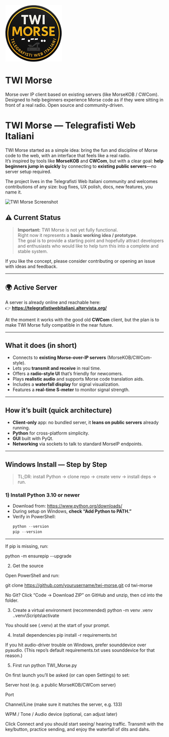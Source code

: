 ![TWI Morse Screenshot](/assets/images/logo_TWI.png) 
# TWI Morse
Morse over IP client based on existing servers (like MorseKOB / CWCom). Designed to help beginners experience Morse code as if they were sitting in front of a real radio. Open source and community-driven.
# TWI Morse — Telegrafisti Web Italiani

TWI Morse started as a simple idea: bring the fun and discipline of Morse code to the web, with an interface that feels like a real radio.  
It’s inspired by tools like **MorseKOB** and **CWCom**, but with a clear goal: **help beginners jump in quickly** by connecting to **existing public servers**—no server setup required.

The project lives in the Telegrafisti Web Italiani community and welcomes contributions of any size: bug fixes, UX polish, docs, new features, you name it.

![TWI Morse Screenshot](/assets/demo/demo.JPG)


## ⚠️ Current Status

> **Important:** TWI Morse is not yet fully functional.  
> Right now it represents a **basic working idea / prototype**.  
> The goal is to provide a starting point and hopefully attract developers and enthusiasts who would like to help turn this into a complete and stable system.

If you like the concept, please consider contributing or opening an issue with ideas and feedback.

---

## 🌍 Active Server

A server is already online and reachable here:  
👉 **https://telegrafistiwebitaliani.altervista.org/**  

At the moment it works with the good old **CWCom** client, but the plan is to make TWI Morse fully compatible in the near future.



---

## What it does (in short)

- Connects to **existing Morse-over-IP servers** (MorseKOB/CWCom-style).  
- Lets you **transmit and receive** in real time.  
- Offers a **radio-style UI** that’s friendly for newcomers.  
- Plays **realistic audio** and supports Morse code translation aids.  
- Includes a **waterfall display** for signal visualization.  
- Features a **real-time S-meter** to monitor signal strength.  

---

## How it’s built (quick architecture)

- **Client-only** app: no bundled server, it **leans on public servers** already running.
- **Python** for cross-platform simplicity.
- **GUI** built with PyQt.
- **Networking** via sockets to talk to standard MorseIP endpoints.

---

## Windows Install — Step by Step

> TL;DR: install Python → clone repo → create venv → install deps → run.

### 1) Install Python 3.10 or newer
- Download from: https://www.python.org/downloads/
- During setup on Windows, **check “Add Python to PATH.”**
- Verify in PowerShell:
  ```powershell
  python --version
  pip --version
------------------------------

If pip is missing, run:

python -m ensurepip --upgrade

2) Get the source

Open PowerShell and run:

git clone https://github.com/yourusername/twi-morse.git
cd twi-morse


No Git? Click “Code → Download ZIP” on GitHub and unzip, then cd into the folder.

3) Create a virtual environment (recommended)
python -m venv .venv
.\.venv\Scripts\activate


You should see (.venv) at the start of your prompt.

4) Install dependencies
pip install -r requirements.txt


If you hit audio-driver trouble on Windows, prefer sounddevice over pyaudio.
(This repo’s default requirements.txt uses sounddevice for that reason.)

5) First run
python TWI_Morse.py


On first launch you’ll be asked (or can open Settings) to set:

Server host (e.g. a public MorseKOB/CWCom server)

Port

Channel/Line (make sure it matches the server, e.g. 133)

WPM / Tone / Audio device (optional, can adjust later)

Click Connect and you should start seeing/ hearing traffic.
Transmit with the key/button, practice sending, and enjoy the waterfall of dits and dahs.
